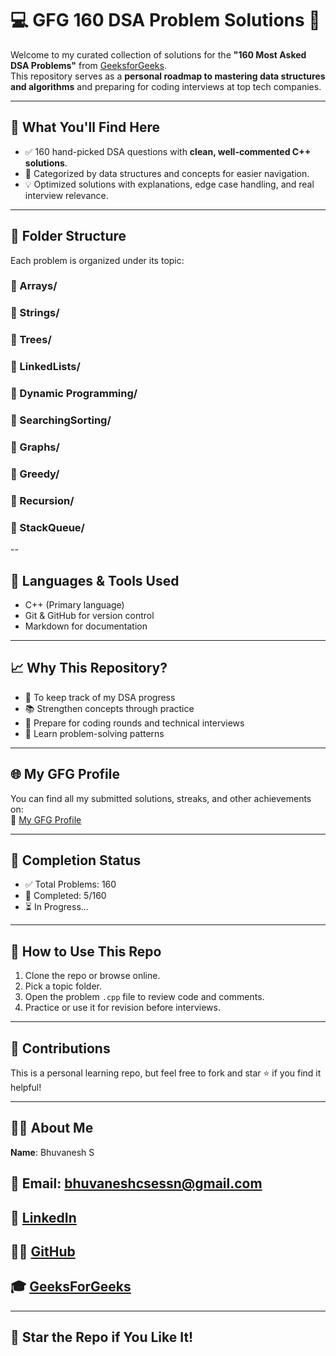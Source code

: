 # 💻 GFG 160 DSA Problem Solutions 🚀

Welcome to my curated collection of solutions for the **"160 Most Asked DSA Problems"** from [GeeksforGeeks](https://www.geeksforgeeks.org/courses/gfg-160-series).  
This repository serves as a **personal roadmap to mastering data structures and algorithms** and preparing for coding interviews at top tech companies.

---

## 🧠 What You'll Find Here

- ✅ 160 hand-picked DSA questions with **clean, well-commented C++ solutions**.
- 🚀 Categorized by data structures and concepts for easier navigation.
- 💡 Optimized solutions with explanations, edge case handling, and real interview relevance.

---

## 📂 Folder Structure

Each problem is organized under its topic:

### 📁 Arrays/
### 📁 Strings/
### 📁 Trees/
### 📁 LinkedLists/
### 📁 Dynamic Programming/
### 📁 SearchingSorting/
### 📁 Graphs/
### 📁 Greedy/
### 📁 Recursion/
### 📁 StackQueue/
--

## 🧰 Languages & Tools Used

- C++ (Primary language)
- Git & GitHub for version control
- Markdown for documentation

---

## 📈 Why This Repository?

- 🚀 To keep track of my DSA progress
- 📚 Strengthen concepts through practice
- 🎯 Prepare for coding rounds and technical interviews
- 🧠 Learn problem-solving patterns

---

## 🌐 My GFG Profile

You can find all my submitted solutions, streaks, and other achievements on:  
🔗 [My GFG Profile](https://www.geeksforgeeks.org/user/bhuvanesh27/)

---

## 🏁 Completion Status

- ✅ Total Problems: 160  
- 📌 Completed: 5/160  
- ⏳ In Progress...

---

## 💬 How to Use This Repo

1. Clone the repo or browse online.
2. Pick a topic folder.
3. Open the problem `.cpp` file to review code and comments.
4. Practice or use it for revision before interviews.

---


## 📣 Contributions

This is a personal learning repo, but feel free to fork and star ⭐ if you find it helpful!

---

## 🙋‍♂️ About Me

**Name**: Bhuvanesh S  
## 📧 Email: bhuvaneshcsessn@gmail.com
## 🔗 [LinkedIn](www.linkedin.com/in/bhuvanesh-cse)
## 👨‍💻 [GitHub](https://github.com/BHUVANESH-SSN)
## 🎓 [GeeksForGeeks](https://www.geeksforgeeks.org/user/bhuvanesh27/)

---

## 📢 Star the Repo if You Like It!

